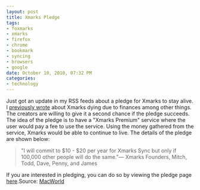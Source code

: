 ```yaml
--- 
layout: post
title: Xmarks Pledge
tags: 
- foxmarks
- xmarks
- firefox
- chrome
- bookmark
- syncing
- browsers
- google
date: October 10, 2010, 07:32 PM
categories: 
- technology
---
```

Just got an update in my RSS feeds about a pledge for Xmarks to stay alive. I [previously wrote](http://www.tanner-smith.com/2010/09/27/xmarks-is-dying/) about Xmarks dying due to finances among other things. The creators are willing to give it a second chance if the pledge succeeds. The idea of the pledge is to have a "Xmarks Premium" service where the user would pay a fee to use the service. Using the money gathered from the service, Xmarks would be able to continue to live. The details of the pledge are shown below:<blockquote>"I will commit to $10 - $20 per year for Xmarks Sync but only if 100,000 other people will do the same."— Xmarks Founders, Mitch, Todd, Dave, Penny, and James </blockquote>If you are interested in pledging, you can do so by viewing the pledge page [here](http://www.pledgebank.com/XmarksPremium).Source: [MacWorld](http://www.macworld.com/article/154569/2010/10/xmarks_pledge.html?lsrc=rss_main)
